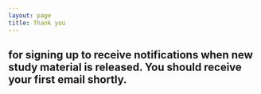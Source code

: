 ```yaml
---
layout: page
title: Thank you
---
```


## for signing up to receive notifications when new study material is released. You should receive your first email shortly.
